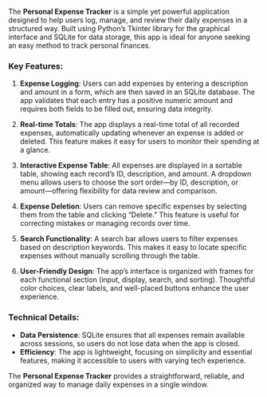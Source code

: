 The **Personal Expense Tracker** is a simple yet powerful application designed to help users log, manage, and review their daily expenses in a structured way. Built using Python’s Tkinter library for the graphical interface and SQLite for data storage, this app is ideal for anyone seeking an easy method to track personal finances.

### Key Features:

1. **Expense Logging**: Users can add expenses by entering a description and amount in a form, which are then saved in an SQLite database. The app validates that each entry has a positive numeric amount and requires both fields to be filled out, ensuring data integrity.

2. **Real-time Totals**: The app displays a real-time total of all recorded expenses, automatically updating whenever an expense is added or deleted. This feature makes it easy for users to monitor their spending at a glance.

3. **Interactive Expense Table**: All expenses are displayed in a sortable table, showing each record’s ID, description, and amount. A dropdown menu allows users to choose the sort order—by ID, description, or amount—offering flexibility for data review and comparison.

4. **Expense Deletion**: Users can remove specific expenses by selecting them from the table and clicking “Delete.” This feature is useful for correcting mistakes or managing records over time.

5. **Search Functionality**: A search bar allows users to filter expenses based on description keywords. This makes it easy to locate specific expenses without manually scrolling through the table.

6. **User-Friendly Design**: The app’s interface is organized with frames for each functional section (input, display, search, and sorting). Thoughtful color choices, clear labels, and well-placed buttons enhance the user experience.

### Technical Details:

- **Data Persistence**: SQLite ensures that all expenses remain available across sessions, so users do not lose data when the app is closed.
- **Efficiency**: The app is lightweight, focusing on simplicity and essential features, making it accessible to users with varying tech experience.

The **Personal Expense Tracker** provides a straightforward, reliable, and organized way to manage daily expenses in a single window.
